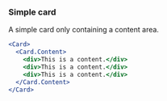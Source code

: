 <demo>

### Simple card

A simple card only containing a content area.

```jsx live
<Card>
  <Card.Content>
    <div>This is a content.</div>
    <div>This is a content.</div>
    <div>This is a content.</div>
  </Card.Content>
</Card>
```

</demo>
